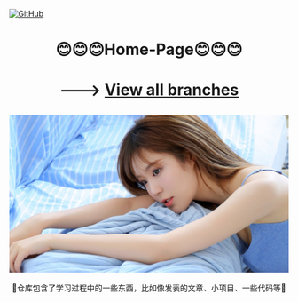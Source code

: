 <p align="left">
  <a href [https://github.com/XianYang2547/Home-Page]">
  <img src="https://img.shields.io/badge/Author-@XianYang-000000.svg?logo=GitHub" alt="GitHub"></a>


# <p align="center">:blush::blush::blush:Home-Page:blush::blush::blush:</p>

# <p align="center">---> [View all branches](https://github.com/XianYang2547/Home-Page/branches/all)

<p align="center"> 
<img src="image/1-210GQK246214.jpg">
</p>
<p align="center">🍄仓库包含了学习过程中的一些东西，比如像发表的文章、小项目、一些代码等🍄</p>





